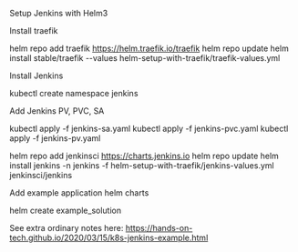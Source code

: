 Setup Jenkins with Helm3

Install traefik

helm repo add traefik https://helm.traefik.io/traefik
helm repo update
helm install stable/traefik --values helm-setup-with-traefik/traefik-values.yml 

Install Jenkins

kubectl create namespace jenkins

Add Jenkins PV, PVC, SA

kubectl apply -f jenkins-sa.yaml
kubectl apply -f jenkins-pvc.yaml
kubectl apply -f jenkins-pv.yaml


helm repo add jenkinsci https://charts.jenkins.io
helm repo update
helm install jenkins -n jenkins -f helm-setup-with-traefik/jenkins-values.yml jenkinsci/jenkins


Add example application helm charts

helm create example_solution

See extra ordinary notes here: https://hands-on-tech.github.io/2020/03/15/k8s-jenkins-example.html